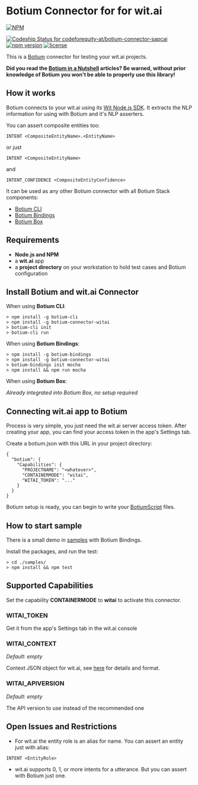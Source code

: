 # Botium Connector for for wit.ai

[![NPM](https://nodei.co/npm/botium-connector-witai.png?downloads=true&downloadRank=true&stars=true)](https://nodei.co/npm/botium-connector-witai/)

[![Codeship Status for codeforequity-at/botium-connector-sapcai](https://app.codeship.com/projects/22e46100-911b-0137-ae8a-4e8cea91d933/status?branch=master)](https://app.codeship.com/projects/356365)
[![npm version](https://badge.fury.io/js/botium-connector-witai.svg)](https://badge.fury.io/js/botium-connector-witai)
[![license](https://img.shields.io/github/license/mashape/apistatus.svg)]()

This is a [Botium](https://github.com/codeforequity-at/botium-core) connector for testing your wit.ai projects.

__Did you read the [Botium in a Nutshell](https://medium.com/@floriantreml/botium-in-a-nutshell-part-1-overview-f8d0ceaf8fb4) articles? Be warned, without prior knowledge of Botium you won't be able to properly use this library!__

## How it works
Botium connects to your wit.ai using its [Wit Node.js SDK](https://github.com/wit-ai/node-wit). It extracts the NLP information for using with Botium and it's NLP asserters.

You can assert composite entities too:
```
INTENT <CompositeEntityName>.<EntityName>
```
or just
```
INTENT <CompositeEntityName>
```
and
```
INTENT_CONFIDENCE <CompositeEntityConfidence>
```

It can be used as any other Botium connector with all Botium Stack components:
* [Botium CLI](https://github.com/codeforequity-at/botium-cli/)
* [Botium Bindings](https://github.com/codeforequity-at/botium-bindings/)
* [Botium Box](https://www.botium.at)

## Requirements
* **Node.js and NPM**
* a **wit.ai** app
* a **project directory** on your workstation to hold test cases and Botium configuration

## Install Botium and wit.ai Connector

When using __Botium CLI__:

```
> npm install -g botium-cli
> npm install -g botium-connector-witai
> botium-cli init
> botium-cli run
```

When using __Botium Bindings__:

```
> npm install -g botium-bindings
> npm install -g botium-connector-witai
> botium-bindings init mocha
> npm install && npm run mocha
```

When using __Botium Box__:

_Already integrated into Botium Box, no setup required_

## Connecting wit.ai app to Botium

Process is very simple, you just need the wit.ai server access token. After creating your app, you can find your access token in the app's Settings tab.

Create a botium.json with this URL in your project directory:

```
{
  "botium": {
    "Capabilities": {
      "PROJECTNAME": "<whatever>",
      "CONTAINERMODE": "witai",
      "WITAI_TOKEN": "..."
    }
  }
}
```

Botium setup is ready, you can begin to write your [BotiumScript](https://github.com/codeforequity-at/botium-core/wiki/Botium-Scripting) files.

## How to start sample

There is a small demo in [samples](./samples) with Botium Bindings.

Install the packages, and run the test:
```
> cd ./samples/
> npm install && npm test
```

## Supported Capabilities

Set the capability __CONTAINERMODE__ to __witai__ to activate this connector.

### WITAI_TOKEN
Get it from the app's Settings tab in the wit.ai console

### WITAI_CONTEXT
_Default: empty_

Context JSON object for wit.ai, see [here](https://wit.ai/docs/http/20170307#context_link) for details and format.

### WITAI_APIVERSION
_Default: empty_

The API version to use instead of the recommended one

## Open Issues and Restrictions
* For wit.ai the entity role is an alias for name. You can assert an entity just with alias:
```
INTENT <EntityRole>
```
* wit.ai supports 0, 1, or more intents for a utterance. But you can assert with Botium just one. 
